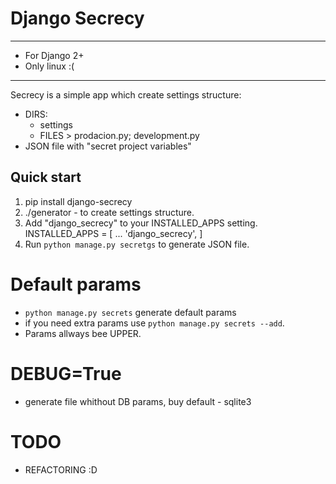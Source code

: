 Django Secrecy
==============
-----------------
- For Django 2+
- Only linux :(
-----------------
Secrecy is a simple app which create settings structure:
- DIRS:
    - settings
    - FILES > prodacion.py; development.py
- JSON file with "secret project variables"

Quick start
-----------
1. pip install django-secrecy
2. ./generator - to create settings structure.
3. Add "django_secrecy" to your INSTALLED_APPS setting.
    INSTALLED_APPS = [
        ...
        'django_secrecy',
    ]
5. Run `python manage.py secretgs` to generate JSON file.

# Default params
- `python manage.py secrets` generate default params
- if you need extra params use `python manage.py secrets --add`.
- Params <name> allways bee UPPER.

# DEBUG=True
- generate file whithout DB params, buy default - sqlite3

# TODO
- REFACTORING :D

